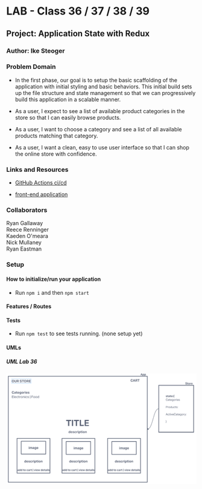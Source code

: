 # LAB - Class 36 / 37 / 38 / 39

## Project: Application State with Redux

### Author: Ike Steoger

### Problem Domain

- In the first phase, our goal is to setup the basic scaffolding of the application with initial styling and basic behaviors. This initial build sets up the file structure and state management so that we can progressively build this application in a scalable manner.

- As a user, I expect to see a list of available product categories in the store so that I can easily browse products.
- As a user, I want to choose a category and see a list of all available products matching that category.
- As a user, I want a clean, easy to use user interface so that I can shop the online store with confidence.

### Links and Resources

- [GitHub Actions ci/cd](https://github.com/ikesteoger/storefront/actions)
<!-- - [back-end server url](http://xyz.com) (when applicable) -->
- [front-end application](https://codesandbox.io/p/github/IkeSteoger/storefront/main?layout=%257B%2522sidebarPanel%2522%253A%2522EXPLORER%2522%252C%2522rootPanelGroup%2522%253A%257B%2522direction%2522%253A%2522horizontal%2522%252C%2522type%2522%253A%2522PANEL_GROUP%2522%252C%2522id%2522%253A%2522ROOT_LAYOUT%2522%252C%2522panels%2522%253A%255B%257B%2522type%2522%253A%2522PANEL_GROUP%2522%252C%2522direction%2522%253A%2522horizontal%2522%252C%2522id%2522%253A%2522EDITOR%2522%252C%2522panels%2522%253A%255B%257B%2522type%2522%253A%2522PANEL%2522%252C%2522panelType%2522%253A%2522TABS%2522%252C%2522id%2522%253A%2522cljrv7g42000b356pnd8dcbav%2522%257D%255D%252C%2522sizes%2522%253A%255B100%255D%257D%252C%257B%2522type%2522%253A%2522PANEL_GROUP%2522%252C%2522direction%2522%253A%2522horizontal%2522%252C%2522id%2522%253A%2522DEVTOOLS%2522%252C%2522panels%2522%253A%255B%257B%2522type%2522%253A%2522PANEL%2522%252C%2522panelType%2522%253A%2522TABS%2522%252C%2522id%2522%253A%2522cljrv7g42000d356porkhi2y6%2522%257D%255D%252C%2522sizes%2522%253A%255B100%255D%257D%255D%252C%2522sizes%2522%253A%255B50%252C50%255D%257D%252C%2522tabbedPanels%2522%253A%257B%2522cljrv7g42000b356pnd8dcbav%2522%253A%257B%2522tabs%2522%253A%255B%257B%2522id%2522%253A%2522cljrv7g41000a356pbofsdugf%2522%252C%2522mode%2522%253A%2522permanent%2522%252C%2522type%2522%253A%2522FILE%2522%252C%2522filepath%2522%253A%2522%252FREADME.md%2522%257D%255D%252C%2522id%2522%253A%2522cljrv7g42000b356pnd8dcbav%2522%252C%2522activeTabId%2522%253A%2522cljrv7g41000a356pbofsdugf%2522%257D%252C%2522cljrv7g42000d356porkhi2y6%2522%253A%257B%2522tabs%2522%253A%255B%257B%2522id%2522%253A%2522cljrv7g42000c356p0ct58rjh%2522%252C%2522mode%2522%253A%2522permanent%2522%252C%2522type%2522%253A%2522PROJECT_SETUP%2522%257D%255D%252C%2522id%2522%253A%2522cljrv7g42000d356porkhi2y6%2522%252C%2522activeTabId%2522%253A%2522cljrv7g42000c356p0ct58rjh%2522%257D%257D%252C%2522showDevtools%2522%253Atrue%252C%2522showSidebar%2522%253Atrue%252C%2522sidebarPanelSize%2522%253A15%257D)

### Collaborators

Ryan Gallaway  
Reece Renninger  
Kaeden O'meara  
Nick Mullaney  
Ryan Eastman  

### Setup

<!-- #### `.env` requirements

For now I have none and do not require one -->

#### How to initialize/run your application

- Run `npm i` and then `npm start`

<!--- #### How to use your library (where applicable) --->

#### Features / Routes

<!-- - GET : `/hello` - specific route to hit -->

#### Tests

- Run `npm test` to see tests running. (none setup yet)

#### UMLs

##### UML Lab 36

![UML36](./src/assets/uml36.png)
